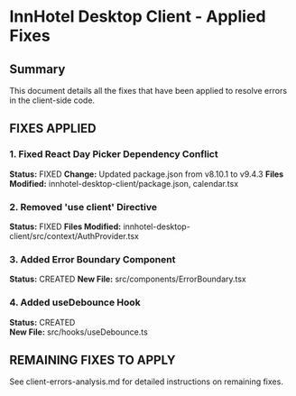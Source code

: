 # InnHotel Desktop Client - Applied Fixes

## Summary
This document details all the fixes that have been applied to resolve errors in the client-side code.

## FIXES APPLIED

### 1. Fixed React Day Picker Dependency Conflict
**Status:** FIXED
**Change:** Updated package.json from v8.10.1 to v9.4.3
**Files Modified:** innhotel-desktop-client/package.json, calendar.tsx

### 2. Removed 'use client' Directive  
**Status:** FIXED
**Files Modified:** innhotel-desktop-client/src/context/AuthProvider.tsx

### 3. Added Error Boundary Component
**Status:** CREATED
**New File:** src/components/ErrorBoundary.tsx

### 4. Added useDebounce Hook
**Status:** CREATED  
**New File:** src/hooks/useDebounce.ts

## REMAINING FIXES TO APPLY

See client-errors-analysis.md for detailed instructions on remaining fixes.
